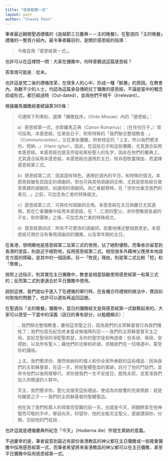 ```yaml
---
title: "感恩經第一式"
layout: post
author: "Chavez Poon"
---
```


筆者最近翻閱聖週禮儀的《逾越節三日慶典－－主的晚餐》，在聖週四「主的晚餐」禮儀的一整頁介紹內，最令筆者矚目的，是關於感恩經的指導：

> 今晚宜用「感恩經第一式」。

也許可以在這裡問一問：大家在彌撒中，何時曾聽過這篇感恩經？

答案很可能是：從未。

也許這是梵二後的禮儀改革，在很多人的心中，形成一種「斷層」的原因。在教會內，為數不少的人士，均認為這篇承自傳統拉丁彌撒的感恩經，不論是當中的概念抑或形式，都已經過時（Out-dated），並與他們不相干（Irrelevant）。

根據羅馬彌撒經書總論第365條：

> 可遵照下列準則，選擇「彌撒程序」（Ordo Missae）內的「感恩經」：
>
> a）感恩經第一式，亦即羅馬正典（Canon Romanus）：（在任何日子，）常可採用。本感恩經，在某些日子，附有特殊的「我們聯合整個教會...」（Communicantes），又在某些彌撒，附有特定的「上主，所以我們懇求你，悅納...」（Hanc igitur），因此，在這些日子和這些彌撒，尤其適合採用本感恩經。本感恩經也提及宗徒和某些聖人的名字，因此在他們的慶典上，尤其適合採用本感恩經。本感恩經也適用於主日，除非因牧靈理由，而選擇感恩經第三式。
>
> b）感恩經第二式：因其固有特色，適用於週內的平日，和特殊的情況。本感恩經雖有其固定的頌謝詞，但也可與其他頌謝詞合用，尤其是那些綜合救恩奧蹟的頌謝詞，如通用的頌謝詞。為亡者獻祭時，在「求你也垂念我們的弟兄...」之前，可加念為亡者的特殊經文。
>
> c）感恩經第三式：可與任何頌謝詞合用。本感恩經在主日與慶日尤其適用。若在亡者彌撒中採用本感恩經，在「...仁慈的聖父，求你使散居各處的子女，和你團聚」之後，可加念為亡者的特殊經文。
>
> d）感恩經第四式：附有不可更改的頌謝詞，扼要地陳述整個救恩史。本感恩經可用於沒有專用頌謝詞的彌撒，以及常年期的主日。

在香港，很明顯地是感恩經第二及第三式的使用，佔了絕對優勢。而筆者亦留意到香港的堂區，則是近乎絕對地，採用感恩經第二式。相信很多外藉神父應用本地語言方面的障礙，是其中的一個因素。另一「牧民」理由，則是第二式比較「短」和「簡單」。

按照上述指示，則其實在主日彌撒中，教會是相當鼓勵使用感恩經第一和第三式的；反而第二式則更適合於平日彌撒中使用。

說到這裡，我們就似乎進入了在禮儀的舉行時，在各種合符禮規的做法中，應該如何取捨的問題了。也許可以遲些再返回這題。

在聖週四「主的晚餐」彌撒中，當日的彌撒經文是與感恩經第一式聯繫起來的。大家可以感受一下當中的深義（該日的專有部分，以粗體顯示）：

> ...我們聯合整個教會，慶祝這至聖之日，因為我們的主耶穌基督已為我們犧牲了；我們也首先紀念終身童貞榮福瑪利亞－－我們的主耶穌基督天主之母，並紀念聖母的淨配聖若瑟，及你的聖宗徒和殉道者：伯多祿、保祿、安德肋，以及所有聖人；藉他們的功勞和祈禱，求賜我們在一切境遇中，蒙受你的護祐。
>
> 上主，我們懇求你，惠然收納你的僕人和你全家所奉獻的這些禮品：因為我們的主耶穌基督，在這一天，把他聖體聖血的奧跡，託付了他的門徒們，並命令他們以後照樣舉行。求你使我們一生平安度日，脫免永罰，並恩准我們加入你簡選的人群中。
> 
> 天主，我們懇求你，聖化並接受這些禮品，使成為你歆饗的完美祭獻：就是你鍾愛之子－－我們的主耶穌基督的聖體聖血。
> 
> 他在為了我們和眾人的得救而受難的前一天，也就是今天，把麵餅拿在他神聖而可敬的手中，舉目向天，仰望你、他的全能天主聖父，感謝讚頌你，分開，交給他的門徒說...

也許這就是禮儀慶典所紀念「今天」（Hodierna die）所發生奧跡的意義。

不過慶幸的是，筆者留意到最近有部份香港教區的神父都在主日彌撒或一些隆重彌撒中採用感恩經第一式，而筆者希望將來香港教區的神父都可以在主日彌撒，甚至平日彌撒中採用感恩經第一式。
